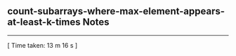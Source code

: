 <h2>count-subarrays-where-max-element-appears-at-least-k-times Notes</h2><hr>[ Time taken: 13 m 16 s ]